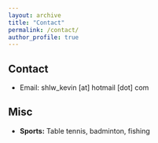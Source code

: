 ```yaml
---
layout: archive
title: "Contact"
permalink: /contact/
author_profile: true
---
```


## Contact

* Email: shlw_kevin [at] hotmail [dot] com

## Misc

* <b>Sports:</b> Table tennis, badminton, fishing
